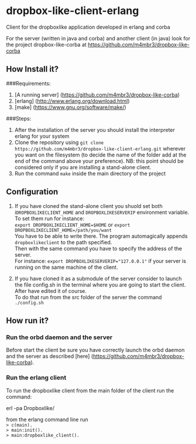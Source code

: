 dropbox-like-client-erlang
==========================

Client for the dropboxlike application developed in erlang and corba


For the server (written in java and corba) and another client (in java) look for the project dropbox-like-corba 
at https://github.com/m4mbr3/dropbox-like-corba

How Install it?
--------------------------

###Requirements:

1. [A running server] (https://github.com/m4mbr3/dropbox-like-corba)
2. [erlang] (http://www.erlang.org/download.html)
3. [make] (https://www.gnu.org/software/make/)

###Steps:

1. After the installation of the server you should install the interpreter erlang for your system
2. Clone the repository using
    `git clone https://github.com/m4mbr3/dropbox-like-client-erlang.git`
wherever you want on the filesystem (to decide the name of the folder add at the end of the command above your preference).
NB:  this point should be considered only if you are installing a stand-alone client.
3. Run the command `make` inside the main directory of the project

Configuration
--------------------------

1. If you have cloned the stand-alone client you shuold set both i`DROPBOXLIKECLIENT_HOME` and `DROPBOXLIKESERVERIP` environment variable.  
To set them run for instance:  
`export DROPBOXLIKECLIENT_HOME=$HOME` or `export DROPBOXLIKECLIENT_HOME=/path/you/want`  
You have to be able to write there. The program automagically appends `dropboxlikeclient` to the path specified.  
Then with the same command you have to specify the address of the server.  
For instance:
`export DROPBOXLIKESERVERIP="127.0.0.1"` if your server is running on the same machine of the client.

2. If you have cloned it as a submodule of the server consider to launch the file config.sh in the terminal where you are going to start  the client.  After have edited it of course.  
To do that run from the src folder of the server the command `./config.sh`

How run it?
-----------------------------

### Run the orbd daemon and the server
Before start the client be sure you have correctly launch the orbd daemon and the server as described [here] (https://github.com/m4mbr3/dropbox-like-corba).  

### Run the erlang client

To run the dropboxlike client from the main folder of the client run the command:  

erl -pa Dropboxlike/

from the erlang command line run  
`> c(main).`  
`> main:init().`  
`> main:dropboxlike_client().`  
